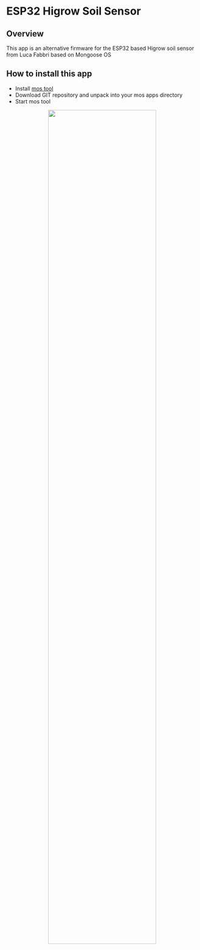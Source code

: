 # ESP32 Higrow Soil Sensor

## Overview

This app is an alternative firmware for the ESP32 based Higrow
soil sensor from Luca Fabbri based on Mongoose OS

## How to install this app

- Install [mos tool](https://mongoose-os.com/software.html)
- Download GIT repository and unpack into your mos apps directory
- Start mos tool

<p align="center">
  <img src="https://mongoose-os.com/images/app1.gif" width="75%">
</p>
